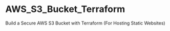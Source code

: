 # AWS_S3_Bucket_Terraform
Build a Secure AWS S3 Bucket with Terraform (For Hosting Static Websites)
